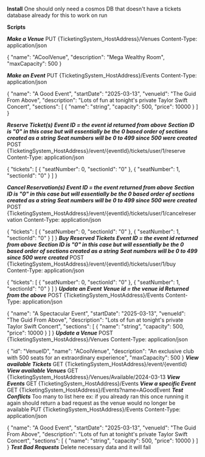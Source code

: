 **Install**
One should only need a cosmos DB that doesn't have a tickets database already for this to work on run

**Scripts**

***Make a Venue***
PUT {TicketingSystem_HostAddress}/Venues
Content-Type: application/json

{
  "name": "ACoolVenue",
  "description": "Mega Wealthy Room",
  "maxCapacity": 500
}

***Make an Event***
PUT {TicketingSystem_HostAddress}/Events
Content-Type: application/json

{
  "name": "A Good Event",
  "startDate": "2025-03-13",
  "venueId": "The Guid From Above",
  "description": "Lots of fun at tonight's private Taylor Swift Concert",
  "sections": [
    {
      "name": "string",
      "capacity": 500,
      "price": 10000
    }
  ]
}

***Reserve Ticket(s)***
***Event ID = the event id returned from above***
***Section ID is "0" in this case but will essentially be the 0 based order of sections created as a string***
***Seat numbers will be 0 to 499 since 500 were created***
POST {TicketingSystem_HostAddress}/event/{eventId}/tickets/user/1/reserve
Content-Type: application/json

{
  "tickets": [
    {
      "seatNumber": 0,
      "sectionId": "0"
    },
    {
      "seatNumber": 1,
      "sectionId": "0"
    }
  ]
}

***Cancel Reservation(s)***
***Event ID = the event returned from above***
***Section ID is "0" in this case but will essentially be the 0 based order of sections created as a string***
***Seat numbers will be 0 to 499 since 500 were created***
POST {TicketingSystem_HostAddress}/event/{eventId}/tickets/user/1/cancelreservation
Content-Type: application/json

{
  "tickets": [
    {
      "seatNumber": 0,
      "sectionId": "0"
    },
    {
      "seatNumber": 1,
      "sectionId": "0"
    }
  ]
}
***Buy Reserved Tickets***
***Event ID = the event id returned from above***
***Section ID is "0" in this case but will essentially be the 0 based order of sections created as a string***
***Seat numbers will be 0 to 499 since 500 were created***
POST {TicketingSystem_HostAddress}/event/{eventId}/tickets/user/1/buy
Content-Type: application/json

{
  "tickets": [
    {
      "seatNumber": 0,
      "sectionId": "0"
    },
    {
      "seatNumber": 1,
      "sectionId": "0"
    }
  ]
}
***Update an Event***
***Venue id = the venue id Returned from the above***
POST {TicketingSystem_HostAddress}/Events
Content-Type: application/json

{
  "name": "A Spectacular Event",
  "startDate": "2025-03-13",
  "venueId": "The Guid From Above",
  "description": "Lots of fun at tonight's private Taylor Swift Concert",
  "sections": [
    {
      "name": "string",
      "capacity": 500,
      "price": 10000
    }
  ]
}
***Update a Venue***
POST {TicketingSystem_HostAddress}/Venues
Content-Type: application/json

{
  "id": "VenueID",
  "name": "ACoolVenue",
  "description": "An exclusive club with 500 seats for an extraordinary experience",
  "maxCapacity": 500
}
***View available Tickets***
GET {TicketingSystem_HostAddress}/event/{eventId}
***View available Venues***
GET {TicketingSystem_HostAddress}/Venues/Available/2024-03-13
***View Events***
GET {TicketingSystem_HostAddress}/Events
***View a specific Event***
GET {TicketingSystem_HostAddress}/Events?name=AGoodEvent
***Test Conflicts***
Too many to list here ex: if you already ran this once running it again should return a bad request as the venue would no longer be available
PUT {TicketingSystem_HostAddress}/Events
Content-Type: application/json

{
  "name": "A Good Event",
  "startDate": "2025-03-13",
  "venueId": "The Guid From Above",
  "description": "Lots of fun at tonight's private Taylor Swift Concert",
  "sections": [
    {
      "name": "string",
      "capacity": 500,
      "price": 10000
    }
  ]
}
***Test Bad Requests***
Delete necessary data and it will fail

